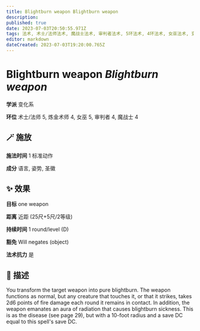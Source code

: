 ```yaml
---
title: Blightburn weapon Blightburn weapon
description: 
published: true
date: 2023-07-03T20:50:55.971Z
tags: 法术, 术士/法师法术, 魔战士法术, 审判者法术, 5环法术, 4环法术, 女巫法术, 变化系, 炼金术师法术
editor: markdown
dateCreated: 2023-07-03T19:20:00.765Z
---
```


# **Blightburn weapon** *Blightburn weapon*

**学派** 变化系 

**环位** 术士/法师 5, 炼金术师 4, 女巫 5, 审判者 4, 魔战士 4

## 🪄 施放

**施法时间** 1 标准动作

**成分** 语言, 姿势, 圣徽

## ✨ 效果 

**目标** one weapon 

**距离** 近距 (25尺+5尺/2等级)  

**持续时间** 1 round/level (D) 

**豁免** Will negates (object)

**法术抗力** 是

## 📖 描述

You transform the target weapon into pure blightburn. The weapon functions as normal, but any creature that touches it, or that it strikes, takes 2d6 points of fire damage each round it remains in contact. In addition, the weapon emanates an aura of radiation that causes blightburn sickness. This is as the disease (see page 29), but with a 10-foot radius and a save DC equal to this spell's save DC.
    